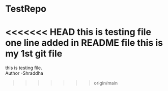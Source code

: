 # TestRepo
<<<<<<< HEAD
this is testing file
one line added in README file
this is my 1st git file
=======
this is testing file.
<br>
Author -Shraddha
>>>>>>> origin/main
